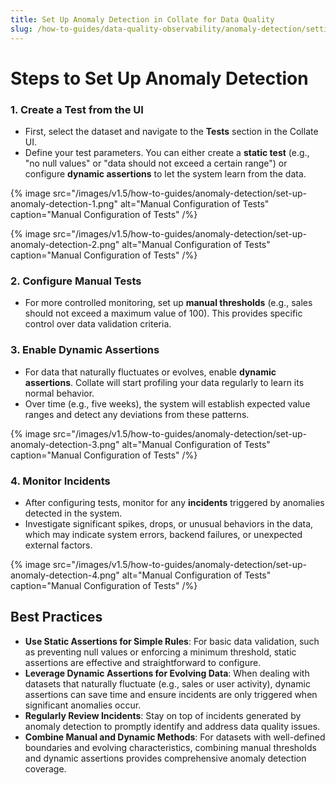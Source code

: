 ```yaml
---
title: Set Up Anomaly Detection in Collate for Data Quality
slug: /how-to-guides/data-quality-observability/anomaly-detection/setting-up
---
```


# Steps to Set Up Anomaly Detection

### 1. Create a Test from the UI
- First, select the dataset and navigate to the **Tests** section in the Collate UI.
- Define your test parameters. You can either create a **static test** (e.g., "no null values" or "data should not exceed a certain range") or configure **dynamic assertions** to let the system learn from the data.

{% image
  src="/images/v1.5/how-to-guides/anomaly-detection/set-up-anomaly-detection-1.png"
  alt="Manual Configuration of Tests"
  caption="Manual Configuration of Tests"
 /%}

 {% image
  src="/images/v1.5/how-to-guides/anomaly-detection/set-up-anomaly-detection-2.png"
  alt="Manual Configuration of Tests"
  caption="Manual Configuration of Tests"
 /%}

### 2. Configure Manual Tests
- For more controlled monitoring, set up **manual thresholds** (e.g., sales should not exceed a maximum value of 100). This provides specific control over data validation criteria.

### 3. Enable Dynamic Assertions
- For data that naturally fluctuates or evolves, enable **dynamic assertions**. Collate will start profiling your data regularly to learn its normal behavior.
- Over time (e.g., five weeks), the system will establish expected value ranges and detect any deviations from these patterns.

{% image
  src="/images/v1.5/how-to-guides/anomaly-detection/set-up-anomaly-detection-3.png"
  alt="Manual Configuration of Tests"
  caption="Manual Configuration of Tests"
 /%}

### 4. Monitor Incidents
- After configuring tests, monitor for any **incidents** triggered by anomalies detected in the system.
- Investigate significant spikes, drops, or unusual behaviors in the data, which may indicate system errors, backend failures, or unexpected external factors.

{% image
  src="/images/v1.5/how-to-guides/anomaly-detection/set-up-anomaly-detection-4.png"
  alt="Manual Configuration of Tests"
  caption="Manual Configuration of Tests"
 /%}

## Best Practices

- **Use Static Assertions for Simple Rules**: For basic data validation, such as preventing null values or enforcing a minimum threshold, static assertions are effective and straightforward to configure.
- **Leverage Dynamic Assertions for Evolving Data**: When dealing with datasets that naturally fluctuate (e.g., sales or user activity), dynamic assertions can save time and ensure incidents are only triggered when significant anomalies occur.
- **Regularly Review Incidents**: Stay on top of incidents generated by anomaly detection to promptly identify and address data quality issues.
- **Combine Manual and Dynamic Methods**: For datasets with well-defined boundaries and evolving characteristics, combining manual thresholds and dynamic assertions provides comprehensive anomaly detection coverage.
